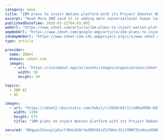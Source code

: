 ```yaml
---
category: news
title: "IBM plans to inject Watson platform with its Project Debater NLP technology"
excerpt: "Read More IBM said it is adding more conversational human language understanding to its Watson platform via its Project Debater technology. Big Blue's upgrades to Watson's natural language processing (NLP) capabilities come via an effort called Project Debater, which aimed to show that artificial intelligence could debate humans on complex topics."
publishedDateTime: 2020-03-11T04:01:00Z
webUrl: "https://www.zdnet.com/article/ibm-plans-to-inject-watson-platform-with-its-project-debater-nlp-technology/"
ampWebUrl: "https://www.zdnet.com/google-amp/article/ibm-plans-to-inject-watson-platform-with-its-project-debater-nlp-technology/"
cdnAmpWebUrl: "https://www-zdnet-com.cdn.ampproject.org/c/s/www.zdnet.com/google-amp/article/ibm-plans-to-inject-watson-platform-with-its-project-debater-nlp-technology/"
type: article

provider:
  name: ZDNet
  domain: zdnet.com
  images:
    - url: "https://insideout.app/ai/assets/images/organizations/zdnet.com-50x50.jpg"
      width: 50
      height: 50

topics:
  - IBM AI
  - AI

images:
  - url: "https://zdnet2.cbsistatic.com/hub/i/r/2020/03/17/a98a3996-b950-41e0-a361-48addb5203ee/thumbnail/1200x675/0f782ca36aa0175b6b0ddc6197f4788d/istock-1203187628.jpg"
    width: 1200
    height: 675
    title: "IBM plans to inject Watson platform with its Project Debater NLP technology"

secured: "N9qyaz1XvxuyiyOucY3EmLDX8rYp3RDh81xZ1f5KmrJSiJfNNYIhx8oLmSDOHNOGX2LtpeFRMtOH2iC5IqznGMB8LoT3zjRKQKuuapCtG+ecqinWVS0uuneSwdTLHA95jbJvrUn2vd0SZRZ4atP04alN9subqliG9b5c7JSBMpawaSTw1AK+zgRtguLEhDumED4t7L8GnpC/ETZ90UZS8YCbF1ORgotwlDfG09WJX2eKRPrw4DukDZ+ITOkE1YzRUOfD/jibVyPhVgkmQvvehY4Fr8oErbXxZHxXc+xl4iwDGI5SwQKTcMPcAAUMIH2YfHtYIpzw9ZR/ugRHYSP9Kr0CINZ+xre89/8CFiA4kSehHi5K5MKDyZ60s6dtyYhEmoVxz6eSNBsWtdxoU+mr6qIDhm6b7u8F+tk4+6vFA5YbhbtTF8Ef+L1IGlLhLuIcvvI8H+Cd1V6hm6qqaCAaQ2qFVYNNiSpuiDW11DXsRuE=;V5+A96gq9D2mdE0Du3iReA=="
---
```


